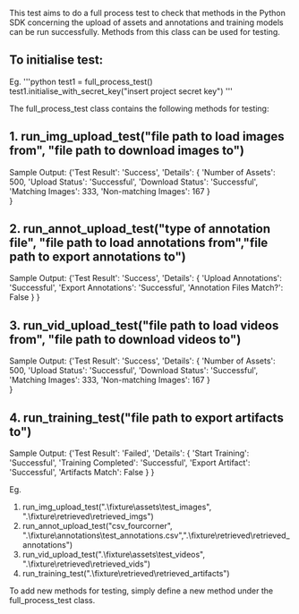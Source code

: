 This test aims to do a full process test to check that methods in the Python SDK concerning the upload of assets and annotations and training models can be run successfully. Methods from this class can be used for testing.


## To initialise test:
Eg.
'''python
test1 = full_process_test()
test1.initialise_with_secret_key("insert project secret key")
'''


The full_process_test class contains the following methods for testing:

## 1. run_img_upload_test("file path to load images from", "file path to download images to")

Sample Output:
{'Test Result': 'Success',
 'Details': {
        'Number of Assets': 500,
        'Upload Status': 'Successful',
        'Download Status': 'Successful',
        'Matching Images': 333,
        'Non-matching Images': 167
    }   
}

## 2. run_annot_upload_test("type of annotation file", "file path to load annotations from","file path to export annotations to")

Sample Output:
{'Test Result': 'Success',
 'Details': {
        'Upload Annotations': 'Successful',
        'Export Annotations': 'Successful',
        'Annotation Files Match?': False
    }
}

## 3. run_vid_upload_test("file path to load videos from", "file path to download videos to")

Sample Output:
{'Test Result': 'Success',
 'Details': {
        'Number of Assets': 500,
        'Upload Status': 'Successful',
        'Download Status': 'Successful',
        'Matching Images': 333,
        'Non-matching Images': 167
    }   
}

## 4. run_training_test("file path to export artifacts to")

Sample Output:
{'Test Result': 'Failed',
    'Details': {
        'Start Training': 'Successful',
        'Training Completed': 'Successful',
        'Export Artifact': 'Successful',
        'Artifacts Match': False
    }
}

Eg.
1. run_img_upload_test(".\fixture\assets\test_images", ".\fixture\retrieved\retrieved_imgs")
2. run_annot_upload_test("csv_fourcorner", ".\fixture\annotations\test_annotations.csv",".\fixture\retrieved\retrieved_annotations")
3. run_vid_upload_test(".\fixture\assets\test_videos", ".\fixture\retrieved\retrieved_vids")
4. run_training_test(".\fixture\retrieved\retrieved_artifacts")


To add new methods for testing, simply define a new method under the full_process_test class.
